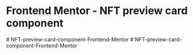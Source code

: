 # Frontend Mentor - NFT preview card component
#   N F T - p r e v i e w - c a r d - c o m p o n e n t - F r o n t e n d - M e n t o r  
 #   N F T - p r e v i e w - c a r d - c o m p o n e n t - F r o n t e n d - M e n t o r  
 